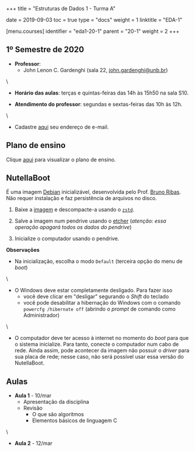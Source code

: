+++
title = "Estruturas de Dados 1 - Turma A"

date = 2019-09-03
toc = true
type = "docs"
weight = 1
linktitle = "EDA-1"

[menu.courses]
  identifier = "eda1-20-1"
  parent = "20-1"
  weight = 2
+++

## 1º Semestre de 2020

* **Professor**:
   * John Lenon C. Gardenghi (sala 22, john.gardenghi@unb.br)

\

* **Horário das aulas**: terças e quintas-feiras das 14h às 15h50 na
    sala S10.

* **Atendimento do professor**: segundas e sextas-feiras das 10h às 12h.

\

* Cadastre [aqui](https://forms.gle/rxXfC9RZ3L2TcXgx6) seu endereço de e-mail.

## Plano de ensino

Clique [aqui](/courses/2020_1/eda1/plano_eda1_20_1.pdf) para visualizar o plano de ensino.

## NutellaBoot

É uma imagem [Debian](https://www.debian.org/) inicializável,
desenvolvida pelo Prof. [Bruno
Ribas](http://www.brunoribas.com.br/). Não requer instalação e faz
persistência de arquivos no disco.

1. Baixe a
[imagem](https://sourceforge.net/projects/nutellaboot/files/unb-images/unb-boot-pendrive.raw.zst/download)
e descompacte-a usando o [`zstd`](https://facebook.github.io/zstd/).

2. Salve a imagem num pendrive usando o
[etcher](https://www.balena.io/etcher/) (*atenção: essa operação
apagará todos os dados do pendrive*)

3. Inicialize o computador usando o pendrive.

**Observações**

* Na inicialização, escolha o modo `Default` (terceira opção do menu
  de *boot*)

\

* O Windows deve estar completamente desligado. Para fazer isso
   * você deve clicar em "desligar" segurando o *Shift* do teclado
   * você pode desabilitar a hibernação do Windows com o comando `powercfg /hibernate off` (abrindo o *prompt* de comando como Administrador)

\

* O computador deve ter acesso à internet no momento do *boot* para
  que o sistema inicialize. Para tanto, conecte o computador num cabo
  de rede. Ainda assim, pode acontecer da imagem não possuir o
  *driver* para sua placa de rede; nesse caso, não será possível usar
  essa versão do NutellaBoot.

## Aulas

* **Aula 1** - 10/mar
  * Apresentação da disciplina
  * Revisão
     * O que são algoritmos
     * Elementos básicos de linguagem C

\

* **Aula 2** - 12/mar
